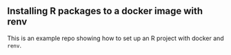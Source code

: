 ## Installing R packages to a docker image with renv

This is an example repo showing how to set up an R project with docker and `renv`.
